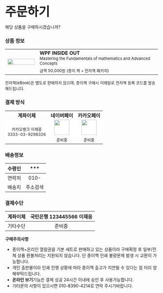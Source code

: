 <span style="font-size:40px; font-weight: bold">주문하기</span>

해당 상품을 구매하시겠습니까?

### 상품 정보

<table>
  <tr>
    <td rowspan="2" style="width:90px"><img src="https://user-images.githubusercontent.com/52397976/233358306-4c2aeda8-f5c0-41c3-9de3-28b29f11b4cd.png" style="max-width: 100px; width:100%"/></td>
    <td>
      <font style="font-weight: bold">WPF INSIDE OUT</font>
      <br/>
      <font style="font-size: 13px;">Mastering the Fundamentals of mathematics and Advanced Concepts</font>      
    </td>
  </tr>
  <tr>
    <td>
      <font style="font-size: 13px">금액 50,000원 (종이 책 + 전자책 패키지)</font>
    </td>
  </tr>
</table>
<font style="font-size: 13px;">전자책(eBook)은 별도로 판매하지 않으며, 종이책 구매시 이메일로 전자책 등록 코드를 발송해드립니다.</font>  


### 결제 방식
<table>
  <tr style="bakground-color: #f6f8fa">
    <td style="text-align: center; font-weight: bold">계좌이체</td>
    <td style="text-align: center; font-weight: bold">네이버페이</td>
    <td style="text-align: center; font-weight: bold">카카오페이</td>
  </tr>
  <tr style="background-color: #ffffff">
    <td rowspan="2" style="text-align: center">
      <font style="font-size: 13px;">카카오뱅크 이재웅</font>
      <br/>
      <font style="font-size: 13px;">3333-03-9298326</font>
    </td>
    <td style="text-align: center"><font style="font-size: 13px;"><img src="https://user-images.githubusercontent.com/52397976/233457054-7dc9dacc-2032-46eb-a56e-57f755d7a944.png" style="width:50px; margin-top: -3px"/></font></td>
    <td style="text-align: center"><font style="font-size: 13px;"><img src="https://user-images.githubusercontent.com/52397976/233456541-46f53954-e73b-4028-a118-33d910703027.png" style="width:50px; margin-top: -3px"/></font></td>
  </tr>
  <tr>
    <td style="text-align: center"><font style="font-size: 13px;"><font style="font-size: 13px;">준비중</font></td>
    <td style="text-align: center"><font style="font-size: 13px;"><font style="font-size: 13px;">준비중</font></td>
  </tr>
</table>


### 배송정보
| 수령인 | *** |
|:--:|:--:|
|연락처|010-|
|배송지| 주소검색|

### 결제수단
|계좌이체 | 국민은행 123445566 이재웅 |
|:--:|:--:|
|기타수단 | 준비중 |


**구매주의사항**
- 종이책+온리인 열람권을 기본 세트로 판매하고 있는 상품이라 구매확정 후 일부/전체 상품 환불처리는 지원되지 않습니다. 단 종이책 인쇄 불량문제 발생 시 교환이 가능합니다. 
- 개인 출판물이라 인쇄 진행 상황에 따라 종이책 출고가 지연될 수 있다는 점 미리 양해부탁드립니다.
- **온라인 보기**기능은 결제 성공 24시간 이내에 승인 후 사용가능합니다.
- 기타문의 사항이 있으시면 010-8390-4214로 연락 주시기바랍니다.
